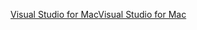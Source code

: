[<span data-ttu-id="f4b69-101">Visual Studio for Mac</span><span class="sxs-lookup"><span data-stu-id="f4b69-101">Visual Studio for Mac</span></span>](https://www.microsoft.com/net/download/macos)
